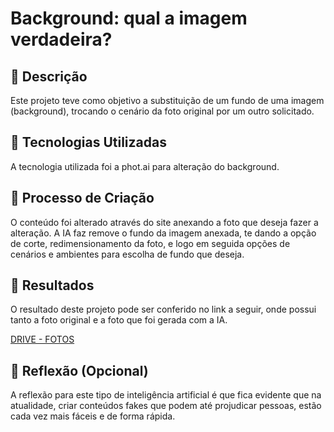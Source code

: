 # Background: qual a imagem verdadeira?

## 📒 Descrição
Este projeto teve como objetivo a substituição de um fundo de uma imagem (background), trocando o cenário da foto original por um outro solicitado.

## 🤖 Tecnologias Utilizadas
A tecnologia utilizada foi a phot.ai para alteração do background.

## 🧐 Processo de Criação
O conteúdo foi alterado através do site anexando a foto que deseja fazer a alteração. A IA faz remove o fundo da imagem anexada, te dando a opção de corte, redimensionamento da foto, e logo em seguida opções de cenários e ambientes para escolha de fundo que deseja.

## 🚀 Resultados
O resultado deste projeto pode ser conferido no link a seguir, onde possui tanto a foto original e a foto que foi gerada com a IA.

[DRIVE - FOTOS](https://drive.google.com/file/d/1DRdKLw7mAQZLj7r7CYk9TkmlhPYpT8B-/view?usp=sharing.)

## 💭 Reflexão (Opcional)
A reflexão para este tipo de inteligência artificial é que fica evidente que na atualidade, criar conteúdos fakes que podem até projudicar pessoas, estão cada vez mais fáceis e de forma rápida.
